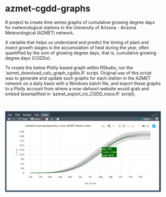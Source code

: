 # azmet-cgdd-graphs
R project to create time series graphs of cumulative growing degree days for meteorological stations in the University of Arizona - Arizona Meteorological (AZMET) network.

A variable that helps us understand and predict the timing of plant and insect growth stages is the accumulation of heat during the year, often quantified by the sum of growing degree days, that is, cumulative growing degree days (CGDDs).

To create the below Plotly-based graph within RStudio, run the 'azmet_download_calc_graph_cgdds.R' script. Original use of this script was to generate and update such graphs for each station in the AZMET network on a daily basis with a Windows batch file, and export these graphs to a Plotly account from where a now-defunct website would grab and embed (exemplified in 'azmet_export_viz_CGDD_trace.R' script).

<br /><br />![Alt text](azmet_cgdd_example_graph.png?raw=true "cumulative growing degree-days at the AZMET Bonita station")
